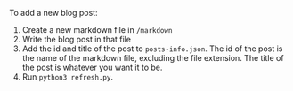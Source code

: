 To add a new blog post:
1. Create a new markdown file in `/markdown`
2. Write the blog post in that file
3. Add the id and title of the post to `posts-info.json`. 
   The id of the post is the name of the markdown file, excluding the file extension.
   The title of the post is whatever you want it to be.
4. Run `python3 refresh.py`.